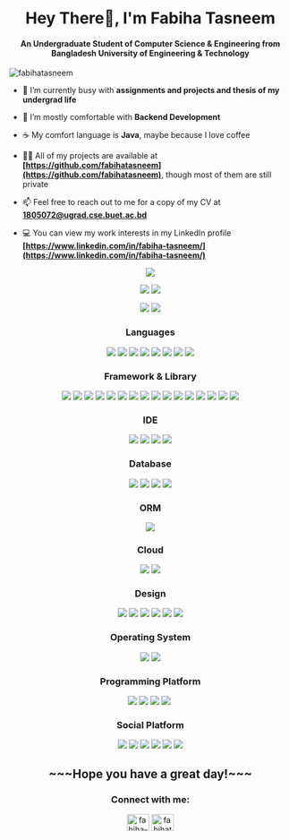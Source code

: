 <h1 align="center">Hey There👋, I'm Fabiha Tasneem</h1>
<h4 align="center">An Undergraduate Student of Computer Science & Engineering from Bangladesh University of Engineering & Technology</h4>

<p align="left"> <img src="https://komarev.com/ghpvc/?username=fabihatasneem&label=Profile%20views&color=0e75b6&style=flat" alt="fabihatasneem" /> </p>

- 🔭 I’m currently busy with **assignments and projects and thesis of my undergrad life**

- 🤔 I’m mostly comfortable with **Backend Development**

- ☕ My comfort language is **Java**, maybe because I love coffee

- 👩‍💻 All of my projects are available at **[https://github.com/fabihatasneem](https://github.com/fabihatasneem)**, though most of them are still private

- 📫 Feel free to reach out to me for a copy of my CV at **1805072@ugrad.cse.buet.ac.bd**

- 💻 You can view my work interests in my LinkedIn profile **[https://www.linkedin.com/in/fabiha-tasneem/](https://www.linkedin.com/in/fabiha-tasneem/)**


<div align="center">
  
![](http://github-profile-summary-cards.vercel.app/api/cards/profile-details?username=fabihatasneem&theme=dracula)

![](http://github-profile-summary-cards.vercel.app/api/cards/repos-per-language?username=fabihatasneem&theme=dracula) ![](http://github-profile-summary-cards.vercel.app/api/cards/most-commit-language?username=fabihatasneem&theme=dracula)

![](http://github-profile-summary-cards.vercel.app/api/cards/stats?username=fabihatasneem&theme=dracula) ![](http://github-profile-summary-cards.vercel.app/api/cards/productive-time?username=fabihatasneem&theme=dracula&utcOffset=8)

<h3>Languages</h3>
  
![](https://img.shields.io/badge/C-00599C?style=for-the-badge&logo=c&logoColor=white) ![](https://img.shields.io/badge/C%2B%2B-00599C?style=for-the-badge&logo=c%2B%2B&logoColor=white) ![](https://img.shields.io/badge/Python-FFD43B?style=for-the-badge&logo=python&logoColor=blue) ![](https://img.shields.io/badge/json-5E5C5C?style=for-the-badge&logo=json&logoColor=white) ![](https://img.shields.io/badge/JavaScript-323330?style=for-the-badge&logo=javascript&logoColor=F7DF1E) ![](https://img.shields.io/badge/HTML5-E34F26?style=for-the-badge&logo=html5&logoColor=white) ![](https://img.shields.io/badge/CSS3-1572B6?style=for-the-badge&logo=css3&logoColor=white) ![](https://img.shields.io/badge/LaTeX-47A141?style=for-the-badge&logo=LaTeX&logoColor=white)

<h3>Framework & Library</h3>
  
![](https://img.shields.io/badge/Node%20js-339933?style=for-the-badge&logo=nodedotjs&logoColor=white) ![](https://img.shields.io/badge/Express%20js-000000?style=for-the-badge&logo=express&logoColor=white) ![](https://img.shields.io/badge/Spring-6DB33F?style=for-the-badge&logo=spring&logoColor=white) ![](https://img.shields.io/badge/jQuery-0769AD?style=for-the-badge&logo=jquery&logoColor=white) ![](https://img.shields.io/badge/AngularJS-E23237?style=for-the-badge&logo=angularjs&logoColor=white) ![](https://img.shields.io/badge/axios-671ddf?&style=for-the-badge&logo=axios&logoColor=white) ![](https://img.shields.io/badge/Babel-F9DC3E?style=for-the-badge&logo=babel&logoColor=white) ![](https://img.shields.io/badge/Bootstrap-563D7C?style=for-the-badge&logo=bootstrap&logoColor=white) ![](https://img.shields.io/badge/Docker-2CA5E0?style=for-the-badge&logo=docker&logoColor=white) ![](https://img.shields.io/badge/fastapi-109989?style=for-the-badge&logo=FASTAPI&logoColor=white) ![](https://img.shields.io/badge/firebase-ffca28?style=for-the-badge&logo=firebase&logoColor=black) ![](https://img.shields.io/badge/JWT-000000?style=for-the-badge&logo=JSON%20web%20tokens&logoColor=white) ![](https://img.shields.io/badge/Mocha-8D6748?style=for-the-badge&logo=Mocha&logoColor=white) ![](https://img.shields.io/badge/OpenGL-FFFFFF?style=for-the-badge&logo=opengl) ![](https://img.shields.io/badge/Postman-FF6C37?style=for-the-badge&logo=Postman&logoColor=white) ![](https://img.shields.io/badge/React-20232A?style=for-the-badge&logo=react&logoColor=61DAFB)

<h3>IDE</h3>
  
![](https://img.shields.io/badge/VSCode-0078D4?style=for-the-badge&logo=visual%20studio%20code&logoColor=white) ![](https://img.shields.io/badge/IntelliJ_IDEA-000000.svg?style=for-the-badge&logo=intellij-idea&logoColor=white) ![](https://img.shields.io/badge/PyCharm-000000.svg?&style=for-the-badge&logo=PyCharm&logoColor=white) ![](https://img.shields.io/badge/Arduino_IDE-00979D?style=for-the-badge&logo=arduino&logoColor=white)

<h3>Database </h3>
  
![](https://img.shields.io/badge/Oracle-F80000?style=for-the-badge&logo=Oracle&logoColor=white) ![](https://img.shields.io/badge/PostgreSQL-316192?style=for-the-badge&logo=postgresql&logoColor=white) ![](https://img.shields.io/badge/MySQL-005C84?style=for-the-badge&logo=mysql&logoColor=white) ![](https://img.shields.io/badge/SQLite-07405E?style=for-the-badge&logo=sqlite&logoColor=white)

<h3>ORM</h3>
  
![](https://img.shields.io/badge/Sequelize-52B0E7?style=for-the-badge&logo=Sequelize&logoColor=white)

<h3>Cloud</h3>
  
![](https://img.shields.io/badge/Amazon_AWS-FF9900?style=for-the-badge&logo=amazonaws&logoColor=white) ![](https://img.shields.io/badge/Azure_DevOps-0078D7?style=for-the-badge&logo=azure-devops&logoColor=white) 

<h3>Design</h3>
  
![](https://img.shields.io/badge/Adobe%20Illustrator-FF9A00?style=for-the-badge&logo=adobe%20illustrator&logoColor=white) ![](https://img.shields.io/badge/Adobe%20Lightroom-31A8FF?style=for-the-badge&logo=Adobe%20Lightroom&logoColor=white) ![](https://img.shields.io/badge/Canva-%2300C4CC.svg?&style=for-the-badge&logo=Canva&logoColor=white) ![](https://img.shields.io/badge/Figma-F24E1E?style=for-the-badge&logo=figma&logoColor=white) ![](https://img.shields.io/badge/semantic%20ui%20react-35BDB2?style=for-the-badge&logo=semanticuireact&logoColor=white) ![](https://img.shields.io/badge/Material%20UI-007FFF?style=for-the-badge&logo=mui&logoColor=white)

<h3>Operating System</h3>
  
![](https://img.shields.io/badge/Ubuntu-E95420?style=for-the-badge&logo=ubuntu&logoColor=white) ![](https://img.shields.io/badge/Windows-0078D6?style=for-the-badge&logo=windows&logoColor=white) 

<h3>Programming Platform</h3>
  
![](https://img.shields.io/badge/GitHub-100000?style=for-the-badge&logo=github&logoColor=white) ![](https://img.shields.io/badge/-Hackerrank-2EC866?style=for-the-badge&logo=HackerRank&logoColor=white) ![](https://img.shields.io/badge/Kaggle-20BEFF?style=for-the-badge&logo=Kaggle&logoColor=white) ![](https://img.shields.io/badge/-LeetCode-FFA116?style=for-the-badge&logo=LeetCode&logoColor=black) ![]()

<h3>Social Platform</h3>
  
![](https://img.shields.io/badge/orcid-A6CE39?style=for-the-badge&logo=orcid&logoColor=white) ![](https://img.shields.io/badge/LinkedIn-0077B5?style=for-the-badge&logo=linkedin&logoColor=white) ![](https://img.shields.io/badge/Goodreads-372213?style=for-the-badge&logo=goodreads&logoColor=white) ![](https://img.shields.io/badge/Facebook-1877F2?style=for-the-badge&logo=facebook&logoColor=white) ![](https://img.shields.io/badge/Instagram-E4405F?style=for-the-badge&logo=instagram&logoColor=white) ![](https://img.shields.io/badge/Pinterest-%23E60023.svg?&style=for-the-badge&logo=Pinterest&logoColor=white)

</div>
<h2 align="center">~~~Hope you have a great day!~~~</h2>


<h3 align="center">Connect with me:</h3>
<p align="center">
<a href="https://linkedin.com/in/fabiha-tasneem" target="blank"><img align="center" src="https://raw.githubusercontent.com/rahuldkjain/github-profile-readme-generator/master/src/images/icons/Social/linked-in-alt.svg" alt="fabiha-tasneem" height="30" width="40" /></a>
<a href="https://fb.com/fabihatsnm" target="blank"><img align="center" src="https://raw.githubusercontent.com/rahuldkjain/github-profile-readme-generator/master/src/images/icons/Social/facebook.svg" alt="fabihatsnm" height="30" width="40" /></a>
</p>
